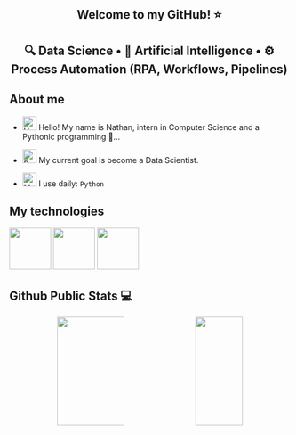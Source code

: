 <center><h2> Welcome to my GitHub! ⭐</h2></center>
<center><h2>
🔍 Data Science • 🤖 Artificial Intelligence • ⚙️ Process Automation (RPA, Workflows, Pipelines)
</h2></center>

## About me

- <img src="https://raw.githubusercontent.com/Tarikul-Islam-Anik/Animated-Fluent-Emojis/master/Emojis/Hand%20gestures/Hand%20with%20Fingers%20Splayed%20Light%20Skin%20Tone.png" alt="Hand with Fingers Splayed Light Skin Tone" width="25" height="25" /> Hello! My name is Nathan, intern in Computer Science and a Pythonic programming 🐍... <br />

- <img src="https://raw.githubusercontent.com/Tarikul-Islam-Anik/Animated-Fluent-Emojis/master/Emojis/Hand%20gestures/Brain.png" alt="Brain" width="25" height="25" /> My current goal is become a Data Scientist. <br />

- <img src="https://raw.githubusercontent.com/Tarikul-Islam-Anik/Animated-Fluent-Emojis/master/Emojis/People%20with%20professions/Man%20Technologist%20Light%20Skin%20Tone.png" alt="Man Technologist Light Skin Tone" width="25" height="25" /> I use daily: `Python` <br />

## My technologies
<p align="left">
<img src="https://cdn.jsdelivr.net/gh/devicons/devicon@latest/icons/python/python-original-wordmark.svg" width="75px"/>
<img src="https://cdn.jsdelivr.net/gh/devicons/devicon@latest/icons/azuresqldatabase/azuresqldatabase-original.svg" width="75px"/>
<img src="https://cdn.jsdelivr.net/gh/devicons/devicon@latest/icons/django/django-plain.svg" width="75px"/>
</p>

## Github Public Stats 💻

<div align='center'>

<div align="center">  
  
  <img width="49%" height="195px" src="https://github-readme-stats.vercel.app/api?username=Locatelli10&show_icons=true&count_private=true&title_color=80F7D4&icon_color=9d00ff&text_color=c9d1d9&bg_color=0d1117&border_color=fff0" /> 
  
  <img width="41%" height="195px" src="https://github-readme-stats.vercel.app/api/top-langs/?username=Locatelli10&layout=compact&title_color=80F7D4&text_color=fff&bg_color=0d1117&border_color=fff0" />
  
</div>

</div>





<!--
**Locatelli10/Locatelli10** is a ✨ _special_ ✨ repository because its `README.md` (this file) appears on your GitHub profile.

Here are some ideas to get you started:


💬

🎯
👋
- 🔭 I’m currently working on ...
- 🌱 I’m currently learning ...
- 👯 I’m looking to collaborate on ...
- 🤔 I’m looking for help with ...
- 💬 Ask me about ...
- 📫 How to reach me: ...
- 😄 Pronouns: ...
- ⚡ Fun fact: ...
-->
